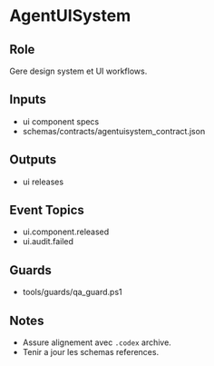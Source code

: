 # AgentUISystem

## Role
Gere design system et UI workflows.

## Inputs
- ui component specs
- schemas/contracts/agentuisystem_contract.json

## Outputs
- ui releases

## Event Topics
- ui.component.released
- ui.audit.failed

## Guards
- tools/guards/qa_guard.ps1

## Notes
- Assure alignement avec `.codex` archive.
- Tenir a jour les schemas references.
